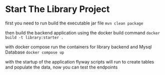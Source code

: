 # Start The Library Project

first you need to run build the executable jar file
`mvn clean package`

then build the backend application using the docker build command
`docker build -t library:starter .`

with docker compose run the containers for library backend and Mysql Database
`docker compose up`

with  the startup of the application flyway scripts will run to create tables and populate the data, now you can test the endpoints